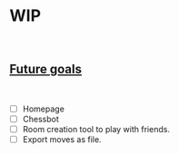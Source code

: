 <h1>WIP</h1>
<br>
<h2><u>Future goals</u></h2>
<br>

-  [ ] Homepage
-  [ ] Chessbot
-  [ ] Room creation tool to play with friends.
-  [ ] Export moves as file.
